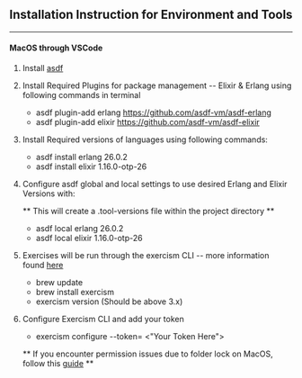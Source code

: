 ## Installation Instruction for Environment and Tools

---
#### MacOS through VSCode
1) Install <a href="https://elixir-lang.org/install.html"> asdf</a>
2) Install Required Plugins for package management -- Elixir & Erlang using following commands in terminal
    - asdf plugin-add erlang https://github.com/asdf-vm/asdf-erlang
    - asdf plugin-add elixir https://github.com/asdf-vm/asdf-elixir
3) Install Required versions of languages using following commands:
    - asdf install erlang 26.0.2
    - asdf install elixir 1.16.0-otp-26
4) Configure asdf global and local settings to use desired Erlang and Elixir Versions with:
    
    ** This will create a .tool-versions file within the project directory ** 
    - asdf local erlang 26.0.2
    - asdf local elixir 1.16.0-otp-26
5) Exercises will be run through the exercism CLI -- more information found <a href="https://exercism.org/cli-walkthrough">here</a>
    - brew update
    - brew install exercism
    - exercism version (Should be above 3.x)
6) Configure Exercism CLI and add your token
    - exercism configure --token= <"Your Token Here">
    
    ** If you encounter permission issues due to folder lock on MacOS, follow this <a href="https://macpaw.com/how-to/permission-denied-terminal">guide</a> **